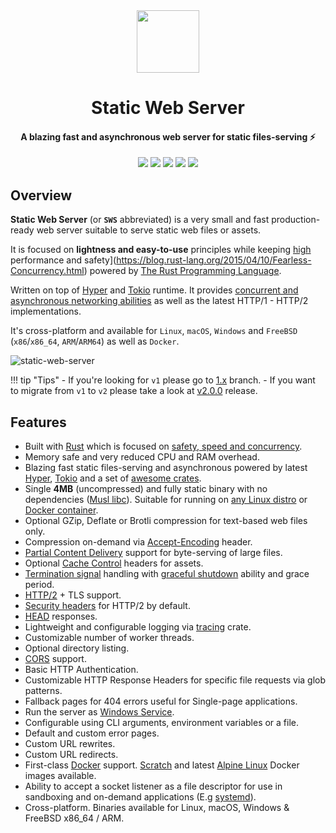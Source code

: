 <div>
  <div align="center">
    <img
      src="https://camo.githubusercontent.com/a08032a2db94aea229991af8f73c45cc95174c8066dc7a6b1f88a79c94cf1093/68747470733a2f2f75706c6f61642e77696b696d656469612e6f72672f77696b6970656469612f636f6d6d6f6e732f7468756d622f642f64352f527573745f70726f6772616d6d696e675f6c616e67756167655f626c61636b5f6c6f676f2e7376672f3130323470782d527573745f70726f6772616d6d696e675f6c616e67756167655f626c61636b5f6c6f676f2e7376672e706e67"
      height="100" width="100"
    />
  </div>

  <h1 align="center">Static Web Server</h1>

  <h4 align="center">
    A blazing fast and asynchronous web server for static files-serving ⚡
  </h4>

<div align="center">
<a href="https://github.com/joseluisq/static-web-server/actions/workflows/devel.yml" title="devel ci"><img src="https://github.com/joseluisq/static-web-server/actions/workflows/devel.yml/badge.svg?branch=master"></a> 
<a href="https://hub.docker.com/r/joseluisq/static-web-server/" title="Docker Image Version (tag latest semver)"><img src="https://img.shields.io/docker/v/joseluisq/static-web-server/2"></a> 
<a href="https://hub.docker.com/r/joseluisq/static-web-server/tags" title="Docker Image Size (tag)"><img src="https://img.shields.io/docker/image-size/joseluisq/static-web-server/2"></a> 
<a href="https://hub.docker.com/r/joseluisq/static-web-server/" title="Docker Image"><img src="https://img.shields.io/docker/pulls/joseluisq/static-web-server.svg"></a> 
<a href="https://sws.joseluisq.net" title="Documentation"><img src="https://img.shields.io/badge/docs-latest-green"></a>
</div>
</div>

## Overview

**Static Web Server** (or **`SWS`** abbreviated) is a very small and fast production-ready web server suitable to serve static web files or assets.

It is focused on **lightness and easy-to-use** principles while keeping [high](https://blog.rust-lang.org/2015/04/10/Fearless-Concurrency.html) performance and safety](https://blog.rust-lang.org/2015/04/10/Fearless-Concurrency.html) powered by [The Rust Programming Language](https://rust-lang.org).

Written on top of [Hyper](https://github.com/hyperium/hyper) and [Tokio](https://github.com/tokio-rs/tokio) runtime. It provides [concurrent and asynchronous networking abilities](https://rust-lang.github.io/async-book/01_getting_started/02_why_async.html) as well as the latest HTTP/1 - HTTP/2 implementations.

It's cross-platform and available for `Linux`, `macOS`, `Windows` and `FreeBSD` (`x86`/`x86_64`,  `ARM`/`ARM64`) as well as `Docker`.

![static-web-server](https://user-images.githubusercontent.com/1700322/152613820-658f025c-d0a4-46b3-aa6d-bdc7f638ce77.png)

!!! tip "Tips"
    - If you're looking for `v1` please go to [1.x](https://github.com/joseluisq/static-web-server/tree/1.x) branch.
    - If you want to migrate from `v1` to `v2` please take a look at [v2.0.0](https://github.com/joseluisq/static-web-server/releases/tag/v2.0.0) release.

## Features

- Built with [Rust](https://rust-lang.org) which is focused on [safety, speed and concurrency](https://kornel.ski/rust-c-speed).
- Memory safe and very reduced CPU and RAM overhead.
- Blazing fast static files-serving and asynchronous powered by latest [Hyper](https://github.com/hyperium/hyper/), [Tokio](https://github.com/tokio-rs/tokio) and a set of [awesome crates](https://github.com/joseluisq/static-web-server/blob/master/Cargo.toml).
- Single __4MB__ (uncompressed) and fully static binary with no dependencies ([Musl libc](https://doc.rust-lang.org/edition-guide/rust-2018/platform-and-target-support/musl-support-for-fully-static-binaries.html)). Suitable for running on [any Linux distro](https://en.wikipedia.org/wiki/Linux_distribution) or [Docker container](https://hub.docker.com/r/joseluisq/static-web-server/tags).
- Optional GZip, Deflate or Brotli compression for text-based web files only.
- Compression on-demand via [Accept-Encoding](https://developer.mozilla.org/en-US/docs/Web/HTTP/Headers/Accept-Encoding) header.
- [Partial Content Delivery](https://en.wikipedia.org/wiki/Byte_serving) support for byte-serving of large files.
- Optional [Cache Control](https://developer.mozilla.org/en-US/docs/Web/HTTP/Headers/Cache-Control) headers for assets.
- [Termination signal](https://www.gnu.org/software/libc/manual/html_node/Termination-Signals.html) handling with [graceful shutdown](https://cloud.google.com/blog/products/containers-kubernetes/kubernetes-best-practices-terminating-with-grace) ability and grace period.
- [HTTP/2](https://tools.ietf.org/html/rfc7540) + TLS support.
- [Security headers](https://web.dev/security-headers/) for HTTP/2 by default.
- [HEAD](https://tools.ietf.org/html/rfc7231#section-4.3.2) responses.
- Lightweight and configurable logging via [tracing](https://github.com/tokio-rs/tracing) crate.
- Customizable number of worker threads.
- Optional directory listing.
- [CORS](https://developer.mozilla.org/en-US/docs/Web/HTTP/CORS) support.
- Basic HTTP Authentication.
- Customizable HTTP Response Headers for specific file requests via glob patterns.
- Fallback pages for 404 errors useful for Single-page applications.
- Run the server as [Windows Service](https://docs.microsoft.com/en-us/previous-versions/windows/it-pro/windows-server-2003/cc783643(v=ws.10)).
- Configurable using CLI arguments, environment variables or a file.
- Default and custom error pages.
- Custom URL rewrites.
- Custom URL redirects.
- First-class [Docker](https://docs.docker.com/get-started/overview/) support. [Scratch](https://hub.docker.com/_/scratch) and latest [Alpine Linux](https://hub.docker.com/_/alpine) Docker images available.
- Ability to accept a socket listener as a file descriptor for use in sandboxing and on-demand applications (E.g [systemd](http://0pointer.de/blog/projects/socket-activation.html)).
- Cross-platform. Binaries available for Linux, macOS, Windows & FreeBSD x86_64 / ARM.
